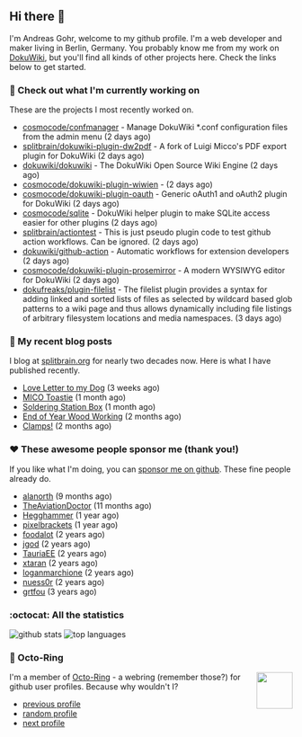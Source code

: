 ## Hi there :wave:

I'm Andreas Gohr, welcome to my github profile. I'm a web developer and maker living in Berlin, Germany. You probably know me from my work on [DokuWiki](https://github.com/splitbrain/dokuwiki), but you'll find all kinds of other projects here. Check the links below to get started.

### :hammer: Check out what I'm currently working on

These are the projects I most recently worked on.


- [cosmocode/confmanager](https://github.com/cosmocode/confmanager) - Manage DokuWiki *.conf configuration files from the admin menu (2 days ago)
- [splitbrain/dokuwiki-plugin-dw2pdf](https://github.com/splitbrain/dokuwiki-plugin-dw2pdf) - A fork of Luigi Micco&#39;s PDF export plugin for DokuWiki (2 days ago)
- [dokuwiki/dokuwiki](https://github.com/dokuwiki/dokuwiki) - The DokuWiki Open Source Wiki Engine (2 days ago)
- [cosmocode/dokuwiki-plugin-wiwien](https://github.com/cosmocode/dokuwiki-plugin-wiwien) -  (2 days ago)
- [cosmocode/dokuwiki-plugin-oauth](https://github.com/cosmocode/dokuwiki-plugin-oauth) - Generic oAuth1 and oAuth2 plugin for DokuWiki (2 days ago)
- [cosmocode/sqlite](https://github.com/cosmocode/sqlite) - DokuWiki helper plugin to make SQLite access easier for other plugins (2 days ago)
- [splitbrain/actiontest](https://github.com/splitbrain/actiontest) - This is just pseudo plugin code to test github action workflows. Can be ignored. (2 days ago)
- [dokuwiki/github-action](https://github.com/dokuwiki/github-action) - Automatic workflows for extension developers (2 days ago)
- [cosmocode/dokuwiki-plugin-prosemirror](https://github.com/cosmocode/dokuwiki-plugin-prosemirror) - A modern WYSIWYG editor for DokuWiki (2 days ago)
- [dokufreaks/plugin-filelist](https://github.com/dokufreaks/plugin-filelist) - The filelist plugin provides a syntax for adding linked and sorted lists of files as selected by wildcard based glob patterns to a wiki page and thus allows dynamically including file listings of arbitrary filesystem locations and media namespaces. (3 days ago)

### :scroll: My recent blog posts

I blog at [splitbrain.org](https://www.splitbrain.org) for nearly two decades now. Here is what I have published recently.


- [Love Letter to my Dog](https://www.splitbrain.org/blog/2024-02/11-love_letter_to_my_dog) (3 weeks ago)
- [MICO Toastie](https://www.splitbrain.org/blog/2024-01/25-mico_toastie) (1 month ago)
- [Soldering Station Box](https://www.splitbrain.org/blog/2024-01/21-soldering_station_box) (1 month ago)
- [End of Year Wood Working](https://www.splitbrain.org/blog/2023-12/31-end-of-year-woodworking) (2 months ago)
- [Clamps!](https://www.splitbrain.org/blog/2023-12/28-clamps) (2 months ago)

### :hearts:️ These awesome people sponsor me (thank you!)

If you like what I'm doing, you can [sponsor me on github](https://github.com/sponsors/splitbrain). These fine people already do.


- [alanorth](https://github.com/alanorth) (9 months ago)
- [TheAviationDoctor](https://github.com/TheAviationDoctor) (11 months ago)
- [Hegghammer](https://github.com/Hegghammer) (1 year ago)
- [pixelbrackets](https://github.com/pixelbrackets) (1 year ago)
- [foodalot](https://github.com/foodalot) (2 years ago)
- [jgod](https://github.com/jgod) (2 years ago)
- [TauriaEE](https://github.com/TauriaEE) (2 years ago)
- [xtaran](https://github.com/xtaran) (2 years ago)
- [loganmarchione](https://github.com/loganmarchione) (2 years ago)
- [nuess0r](https://github.com/nuess0r) (2 years ago)
- [grtfou](https://github.com/grtfou) (3 years ago)

### :octocat: All the statistics

 ![github stats](https://github-readme-stats.vercel.app/api?username=splitbrain&show_icons=true&hide_title=true)
![top languages](https://github-readme-stats.vercel.app/api/top-langs/?username=splitbrain&layout=compact)


### :octopus: Octo-Ring

<img width="64" height="65" src="https://octo-ring.com/static/img/octo.png" align="right" alt="">

I'm a member of [Octo-Ring](https://octo-ring.com/) - a webring (remember those?) for github user profiles. Because why wouldn't I? 

* [previous profile](https://octo-ring.com/p/splitbrain/prev)
* [random profile](https://octo-ring.com/p/splitbrain/random)
* [next profile](https://octo-ring.com/p/splitbrain/next)


